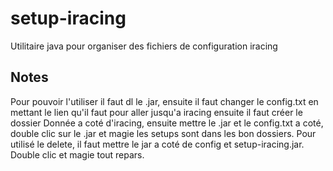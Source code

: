 # setup-iracing

Utilitaire java pour organiser des fichiers de configuration iracing

## Notes

Pour pouvoir l'utiliser il faut dl le .jar, ensuite il faut changer le config.txt en mettant le lien qu'il faut pour aller jusqu'a iracing
ensuite il faut créer le dossier Donnée a coté d'iracing, ensuite mettre le .jar et le config.txt a coté, double clic sur le .jar et magie les setups sont dans les bon dossiers.
Pour utilisé le delete, il faut mettre le jar a coté de config et setup-iracing.jar. Double clic et magie tout repars.
